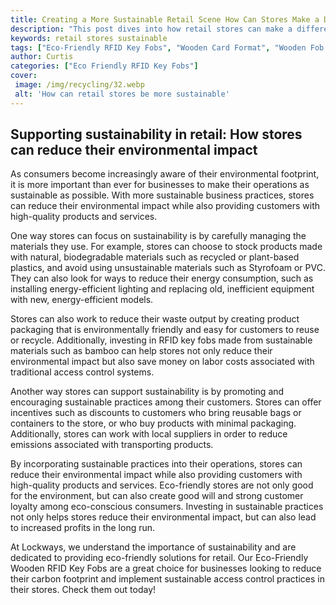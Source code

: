 ```yaml
---
title: Creating a More Sustainable Retail Scene How Can Stores Make a Difference
description: "This post dives into how retail stores can make a difference when it comes to sustainability Explore how corporate responsibility and the use of eco-friendly materials can help create a more sustainable retail scene"
keywords: retail stores sustainable
tags: ["Eco-Friendly RFID Key Fobs", "Wooden Card Format", "Wooden Fob Format", "Retail Stores"]
author: Curtis
categories: ["Eco Friendly RFID Key Fobs"]
cover: 
 image: /img/recycling/32.webp
 alt: 'How can retail stores be more sustainable'
---
```

## Supporting sustainability in retail: How stores can reduce their environmental impact

As consumers become increasingly aware of their environmental footprint, it is more important than ever for businesses to make their operations as sustainable as possible. With more sustainable business practices, stores can reduce their environmental impact while also providing customers with high-quality products and services.

One way stores can focus on sustainability is by carefully managing the materials they use. For example, stores can choose to stock products made with natural, biodegradable materials such as recycled or plant-based plastics, and avoid using unsustainable materials such as Styrofoam or PVC. They can also look for ways to reduce their energy consumption, such as installing energy-efficient lighting and replacing old, inefficient equipment with new, energy-efficient models.

Stores can also work to reduce their waste output by creating product packaging that is environmentally friendly and easy for customers to reuse or recycle. Additionally, investing in RFID key fobs made from sustainable materials such as bamboo can help stores not only reduce their environmental impact but also save money on labor costs associated with traditional access control systems.

Another way stores can support sustainability is by promoting and encouraging sustainable practices among their customers. Stores can offer incentives such as discounts to customers who bring reusable bags or containers to the store, or who buy products with minimal packaging. Additionally, stores can work with local suppliers in order to reduce emissions associated with transporting products.

By incorporating sustainable practices into their operations, stores can reduce their environmental impact while also providing customers with high-quality products and services. Eco-friendly stores are not only good for the environment, but can also create good will and strong customer loyalty among eco-conscious consumers. Investing in sustainable practices not only helps stores reduce their environmental impact, but can also lead to increased profits in the long run.

At Lockways, we understand the importance of sustainability and are dedicated to providing eco-friendly solutions for retail. Our Eco-Friendly Wooden RFID Key Fobs are a great choice for businesses looking to reduce their carbon footprint and implement sustainable access control practices in their stores. Check them out today!
